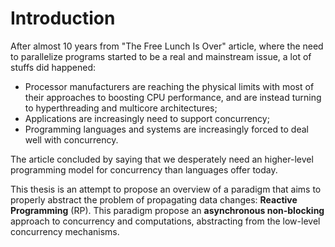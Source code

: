 # Introduction

After almost 10 years from "The Free Lunch Is Over" article, where the need to parallelize programs started to be a real and mainstream issue, a lot of stuffs did happened:

- Processor manufacturers are reaching the physical limits with most of their approaches to boosting CPU performance, and are instead turning to hyperthreading and multicore architectures;
- Applications are increasingly need to support concurrency;
- Programming languages and systems are increasingly forced to deal well with concurrency.

The article concluded by saying that we desperately need an higher-level programming model for concurrency than languages offer today.

This thesis is an attempt to propose an overview of a paradigm that aims to properly abstract the problem of propagating data changes: **Reactive Programming** (RP). This paradigm propose an **asynchronous non-blocking** approach to concurrency and computations, abstracting from the low-level concurrency mechanisms.
